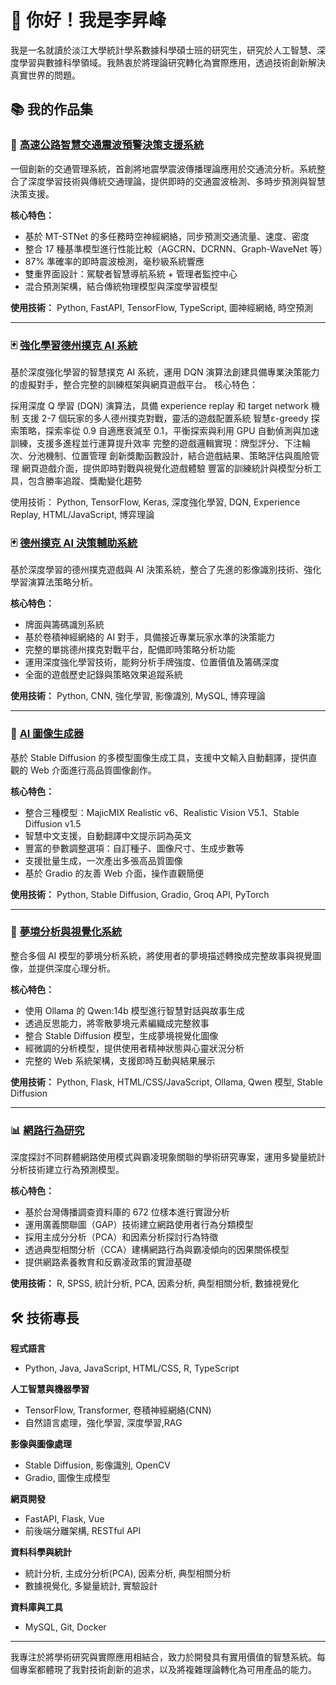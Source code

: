 # 👋 你好！我是李昇峰
我是一名就讀於淡江大學統計學系數據科學碩士班的研究生，研究於人工智慧、深度學習與數據科學領域。我熱衷於將理論研究轉化為實際應用，透過技術創新解決真實世界的問題。

## 📚 我的作品集

### 🚗 [高速公路智慧交通震波預警決策支援系統](https://github.com/ws97109/Highway_traffic)

一個創新的交通管理系統，首創將地震學震波傳播理論應用於交通流分析。系統整合了深度學習技術與傳統交通理論，提供即時的交通震波檢測、多時步預測與智慧決策支援。

**核心特色：**
- 基於 MT-STNet 的多任務時空神經網絡，同步預測交通流量、速度、密度
- 整合 17 種基準模型進行性能比較（AGCRN、DCRNN、Graph-WaveNet 等）
- 87% 準確率的即時震波檢測，毫秒級系統響應
- 雙重界面設計：駕駛者智慧導航系統 + 管理者監控中心
- 混合預測架構，結合傳統物理模型與深度學習模型

**使用技術：** Python, FastAPI, TensorFlow, TypeScript, 圖神經網絡, 時空預測

---
### 🃏 [強化學習德州撲克 AI 系統](https://github.com/ws97109/poker_ai)
基於深度強化學習的智慧撲克 AI 系統，運用 DQN 演算法創建具備專業決策能力的虛擬對手，整合完整的訓練框架與網頁遊戲平台。
核心特色：

採用深度 Q 學習 (DQN) 演算法，具備 experience replay 和 target network 機制
支援 2-7 個玩家的多人德州撲克對戰，靈活的遊戲配置系統
智慧ε-greedy 探索策略，探索率從 0.9 自適應衰減至 0.1，平衡探索與利用
GPU 自動偵測與加速訓練，支援多進程並行運算提升效率
完整的遊戲邏輯實現：牌型評分、下注輪次、分池機制、位置管理
創新獎勵函數設計，結合遊戲結果、策略評估與風險管理
網頁遊戲介面，提供即時對戰與視覺化遊戲體驗
豐富的訓練統計與模型分析工具，包含勝率追蹤、獎勵變化趨勢

使用技術： Python, TensorFlow, Keras, 深度強化學習, DQN, Experience Replay, HTML/JavaScript, 博弈理論

### 🃏 [德州撲克 AI 決策輔助系統](https://github.com/ws97109/poker_analyze)

基於深度學習的德州撲克遊戲與 AI 決策系統，整合了先進的影像識別技術、強化學習演算法策略分析。

**核心特色：**
- 牌面與籌碼識別系統
- 基於卷積神經網絡的 AI 對手，具備接近專業玩家水準的決策能力
- 完整的單挑德州撲克對戰平台，配備即時策略分析功能
- 運用深度強化學習技術，能夠分析手牌強度、位置價值及籌碼深度
- 全面的遊戲歷史記錄與策略效果追蹤系統

**使用技術：** Python, CNN, 強化學習, 影像識別, MySQL, 博弈理論

---

### 🎨 [AI 圖像生成器](https://github.com/ws97109/generate_images_web)

基於 Stable Diffusion 的多模型圖像生成工具，支援中文輸入自動翻譯，提供直觀的 Web 介面進行高品質圖像創作。

**核心特色：**
- 整合三種模型：MajicMIX Realistic v6、Realistic Vision V5.1、Stable Diffusion v1.5
- 智慧中文支援，自動翻譯中文提示詞為英文
- 豐富的參數調整選項：自訂種子、圖像尺寸、生成步數等
- 支援批量生成，一次產出多張高品質圖像
- 基於 Gradio 的友善 Web 介面，操作直觀簡便

**使用技術：** Python, Stable Diffusion, Gradio, Groq API, PyTorch

---

### 🌙 [夢境分析與視覺化系統](https://github.com/ws97109/dream-analyzer)

整合多個 AI 模型的夢境分析系統，將使用者的夢境描述轉換成完整故事與視覺圖像，並提供深度心理分析。

**核心特色：**
- 使用 Ollama 的 Qwen:14b 模型進行智慧對話與故事生成
- 透過反思能力，將零散夢境元素編織成完整敘事
- 整合 Stable Diffusion 模型，生成夢境視覺化圖像
- 經微調的分析模型，提供使用者精神狀態與心靈狀況分析
- 完整的 Web 系統架構，支援即時互動與結果展示

**使用技術：** Python, Flask, HTML/CSS/JavaScript, Ollama, Qwen 模型, Stable Diffusion

---

### 📊 [網路行為研究](https://github.com/ws97109/Internet-behavior)

深度探討不同群體網路使用模式與霸凌現象關聯的學術研究專案，運用多變量統計分析技術建立行為預測模型。

**核心特色：**
- 基於台灣傳播調查資料庫的 672 位樣本進行實證分析
- 運用廣義關聯圖（GAP）技術建立網路使用者行為分類模型
- 採用主成分分析（PCA）和因素分析探討行為特徵
- 透過典型相關分析（CCA）建構網路行為與霸凌傾向的因果關係模型
- 提供網路素養教育和反霸凌政策的實證基礎

**使用技術：** R, SPSS, 統計分析, PCA, 因素分析, 典型相關分析, 數據視覺化

## 🛠️ 技術專長

**程式語言**
- Python, Java, JavaScript, HTML/CSS, R, TypeScript

**人工智慧與機器學習**
- TensorFlow, Transformer, 卷積神經網絡(CNN)
- 自然語言處理，強化學習, 深度學習,RAG

**影像與圖像處理**
- Stable Diffusion, 影像識別, OpenCV
- Gradio, 圖像生成模型

**網頁開發**
- FastAPI, Flask, Vue
- 前後端分離架構, RESTful API

**資料科學與統計**
- 統計分析, 主成分分析(PCA), 因素分析, 典型相關分析
- 數據視覺化, 多變量統計, 實驗設計

**資料庫與工具**
- MySQL, Git, Docker


---

我專注於將學術研究與實際應用相結合，致力於開發具有實用價值的智慧系統。每個專案都體現了我對技術創新的追求，以及將複雜理論轉化為可用產品的能力。
